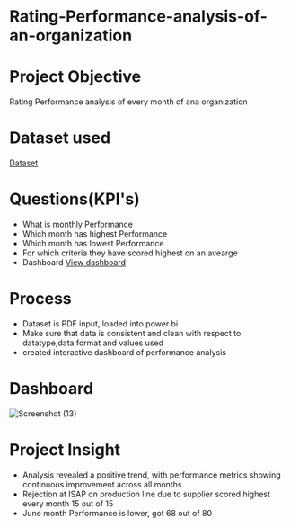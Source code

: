 # Rating-Performance-analysis-of-an-organization
# Project Objective
Rating Performance analysis  of every month of ana organization
# Dataset used
<a href="https://github.com/Vijayalaxmi410/Rating-Performancr-analysis-of-an-organization/blob/main/Rating%20Sept.-2024.pdf">Dataset</a>
# Questions(KPI's)
- What is monthly Performance
- Which month has highest Performance
- Which month has lowest Performance
- For which criteria they have scored highest on an avearge
- Dashboard <a href="https://github.com/Vijayalaxmi410/Rating-Performancr-analysis-of-an-organization/blob/main/Screenshot%20(13).png">View dashboard</a>
# Process
- Dataset is PDF input, loaded into power bi
- Make sure that data is consistent and clean with respect to datatype,data format and values used
- created interactive dashboard of performance analysis
# Dashboard
![Screenshot (13)](https://github.com/user-attachments/assets/b62eabfb-3c42-4883-8e84-d2011c34c9ad)
# Project Insight
- Analysis revealed a positive trend, with performance metrics showing continuous improvement across all months
- Rejection at ISAP on production line due to supplier scored highest every month 15 out of 15
- June month Performance is lower, got 68 out of 80 

 
















